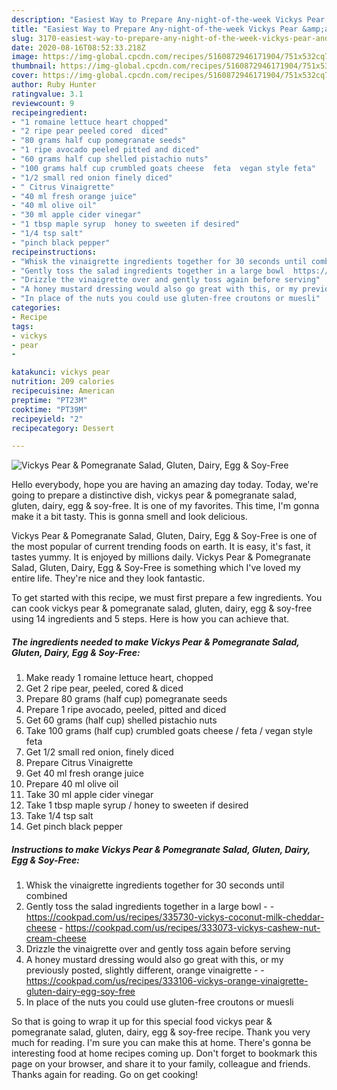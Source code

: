```yaml
---
description: "Easiest Way to Prepare Any-night-of-the-week Vickys Pear &amp;amp; Pomegranate Salad, Gluten, Dairy, Egg &amp;amp; Soy-Free"
title: "Easiest Way to Prepare Any-night-of-the-week Vickys Pear &amp;amp; Pomegranate Salad, Gluten, Dairy, Egg &amp;amp; Soy-Free"
slug: 3170-easiest-way-to-prepare-any-night-of-the-week-vickys-pear-and-amp-pomegranate-salad-gluten-dairy-egg-and-amp-soy-free
date: 2020-08-16T08:52:33.218Z
image: https://img-global.cpcdn.com/recipes/5160872946171904/751x532cq70/vickys-pear-pomegranate-salad-gluten-dairy-egg-soy-free-recipe-main-photo.jpg
thumbnail: https://img-global.cpcdn.com/recipes/5160872946171904/751x532cq70/vickys-pear-pomegranate-salad-gluten-dairy-egg-soy-free-recipe-main-photo.jpg
cover: https://img-global.cpcdn.com/recipes/5160872946171904/751x532cq70/vickys-pear-pomegranate-salad-gluten-dairy-egg-soy-free-recipe-main-photo.jpg
author: Ruby Hunter
ratingvalue: 3.1
reviewcount: 9
recipeingredient:
- "1 romaine lettuce heart chopped"
- "2 ripe pear peeled cored  diced"
- "80 grams half cup pomegranate seeds"
- "1 ripe avocado peeled pitted and diced"
- "60 grams half cup shelled pistachio nuts"
- "100 grams half cup crumbled goats cheese  feta  vegan style feta"
- "1/2 small red onion finely diced"
- " Citrus Vinaigrette"
- "40 ml fresh orange juice"
- "40 ml olive oil"
- "30 ml apple cider vinegar"
- "1 tbsp maple syrup  honey to sweeten if desired"
- "1/4 tsp salt"
- "pinch black pepper"
recipeinstructions:
- "Whisk the vinaigrette ingredients together for 30 seconds until combined"
- "Gently toss the salad ingredients together in a large bowl  https://cookpad.com/us/recipes/335730-vickys-coconut-milk-cheddar-cheese https://cookpad.com/us/recipes/333073-vickys-cashew-nut-cream-cheese"
- "Drizzle the vinaigrette over and gently toss again before serving"
- "A honey mustard dressing would also go great with this, or my previously posted, slightly different, orange vinaigrette  https://cookpad.com/us/recipes/333106-vickys-orange-vinaigrette-gluten-dairy-egg-soy-free"
- "In place of the nuts you could use gluten-free croutons or muesli"
categories:
- Recipe
tags:
- vickys
- pear
- 

katakunci: vickys pear  
nutrition: 209 calories
recipecuisine: American
preptime: "PT23M"
cooktime: "PT39M"
recipeyield: "2"
recipecategory: Dessert

---
```



![Vickys Pear &amp; Pomegranate Salad, Gluten, Dairy, Egg &amp; Soy-Free](https://img-global.cpcdn.com/recipes/5160872946171904/751x532cq70/vickys-pear-pomegranate-salad-gluten-dairy-egg-soy-free-recipe-main-photo.jpg)

Hello everybody, hope you are having an amazing day today. Today, we're going to prepare a distinctive dish, vickys pear &amp; pomegranate salad, gluten, dairy, egg &amp; soy-free. It is one of my favorites. This time, I'm gonna make it a bit tasty. This is gonna smell and look delicious.



Vickys Pear &amp; Pomegranate Salad, Gluten, Dairy, Egg &amp; Soy-Free is one of the most popular of current trending foods on earth. It is easy, it's fast, it tastes yummy. It is enjoyed by millions daily. Vickys Pear &amp; Pomegranate Salad, Gluten, Dairy, Egg &amp; Soy-Free is something which I've loved my entire life. They're nice and they look fantastic.


To get started with this recipe, we must first prepare a few ingredients. You can cook vickys pear &amp; pomegranate salad, gluten, dairy, egg &amp; soy-free using 14 ingredients and 5 steps. Here is how you can achieve that.

<!--inarticleads1-->

##### The ingredients needed to make Vickys Pear &amp; Pomegranate Salad, Gluten, Dairy, Egg &amp; Soy-Free:

1. Make ready 1 romaine lettuce heart, chopped
1. Get 2 ripe pear, peeled, cored &amp; diced
1. Prepare 80 grams (half cup) pomegranate seeds
1. Prepare 1 ripe avocado, peeled, pitted and diced
1. Get 60 grams (half cup) shelled pistachio nuts
1. Take 100 grams (half cup) crumbled goats cheese / feta / vegan style feta
1. Get 1/2 small red onion, finely diced
1. Prepare  Citrus Vinaigrette
1. Get 40 ml fresh orange juice
1. Prepare 40 ml olive oil
1. Take 30 ml apple cider vinegar
1. Take 1 tbsp maple syrup / honey to sweeten if desired
1. Take 1/4 tsp salt
1. Get pinch black pepper




<!--inarticleads2-->

##### Instructions to make Vickys Pear &amp; Pomegranate Salad, Gluten, Dairy, Egg &amp; Soy-Free:

1. Whisk the vinaigrette ingredients together for 30 seconds until combined
1. Gently toss the salad ingredients together in a large bowl -  - https://cookpad.com/us/recipes/335730-vickys-coconut-milk-cheddar-cheese - https://cookpad.com/us/recipes/333073-vickys-cashew-nut-cream-cheese
1. Drizzle the vinaigrette over and gently toss again before serving
1. A honey mustard dressing would also go great with this, or my previously posted, slightly different, orange vinaigrette -  - https://cookpad.com/us/recipes/333106-vickys-orange-vinaigrette-gluten-dairy-egg-soy-free
1. In place of the nuts you could use gluten-free croutons or muesli




So that is going to wrap it up for this special food vickys pear &amp; pomegranate salad, gluten, dairy, egg &amp; soy-free recipe. Thank you very much for reading. I'm sure you can make this at home. There's gonna be interesting food at home recipes coming up. Don't forget to bookmark this page on your browser, and share it to your family, colleague and friends. Thanks again for reading. Go on get cooking!
